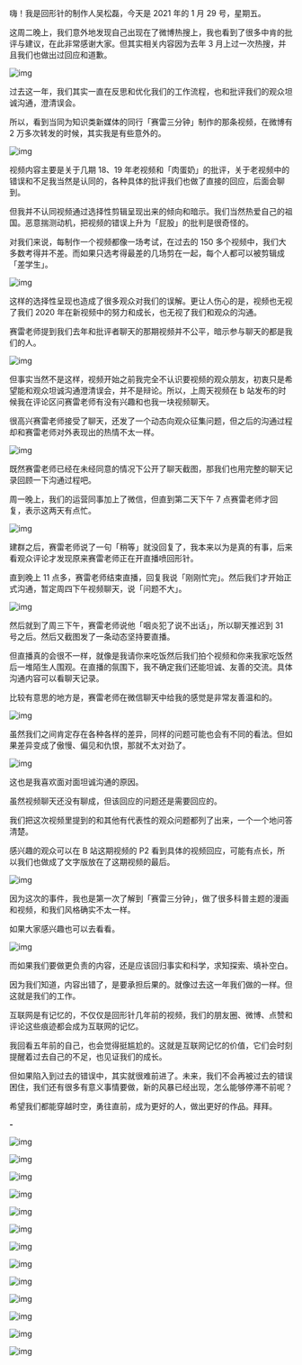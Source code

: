 嗨！我是回形针的制作人吴松磊，今天是 2021 年的 1 月 29 号，星期五。



这周二晚上，我们意外地发现自己出现在了微博热搜上，我也看到了很多中肯的批评与建议，在此非常感谢大家。但其实相关内容因为去年 3 月上过一次热搜，并且我们也做出过回应和道歉。



![img](https://cdn.jsdelivr.net/gh/just-prog/static/img/202108221428052.gif)



过去这一年，我们其实一直在反思和优化我们的工作流程，也和批评我们的观众坦诚沟通，澄清误会。



所以，看到当同为知识类新媒体的同行「赛雷三分钟」制作的那条视频，在微博有 2 万多次转发的时候，其实我是有些意外的。



![img](https://cdn.jsdelivr.net/gh/just-prog/static/img/202108221429344.gif)



视频内容主要是关于几期 18、19 年老视频和「肉蛋奶」的批评，关于老视频中的错误和不足我当然是认同的，各种具体的批评我们也做了直接的回应，后面会聊到。



但我并不认同视频通过选择性剪辑呈现出来的倾向和暗示。我们当然热爱自己的祖国。恶意揣测动机，把视频的错误上升为「屁股」的批判是很奇怪的。



对我们来说，每制作一个视频都像一场考试，在过去的 150 多个视频中，我们大多数考得并不差。而如果只选考得最差的几场剪在一起，每个人都可以被剪辑成「差学生」。



![img](https://cdn.jsdelivr.net/gh/just-prog/static/img/202108221428631.gif)



这样的选择性呈现也造成了很多观众对我们的误解。更让人伤心的是，视频也无视了我们 2020 年在新视频中的努力和成长，也无视了我们和观众的沟通。



赛雷老师提到我们去年和批评者聊天的那期视频并不公平，暗示参与聊天的都是我们的人。



![img](https://cdn.jsdelivr.net/gh/just-prog/static/img/202108221430475.gif)



但事实当然不是这样，视频开始之前我完全不认识要视频的观众朋友，初衷只是希望能和观众坦诚沟通澄清误会，并不是辩论。所以，上周天视频在 b 站发布的时候我在评论区问赛雷老师有没有兴趣和也我一块视频聊天。



很高兴赛雷老师接受了聊天，还发了一个动态向观众征集问题，但之后的沟通过程却和赛雷老师对外表现出的热情不太一样。



![img](https://cdn.jsdelivr.net/gh/just-prog/static/img/202108221430751.gif)



既然赛雷老师已经在未经同意的情况下公开了聊天截图，那我们也用完整的聊天记录回顾一下沟通过程吧。



周一晚上，我们的运营同事加上了微信，但直到第二天下午 7 点赛雷老师才回复，表示这两天有点忙。



![img](https://cdn.jsdelivr.net/gh/just-prog/static/img/202108221428326.gif)



建群之后，赛雷老师说了一句「稍等」就没回复了，我本来以为是真的有事，后来看观众评论才发现原来赛雷老师正在开直播喷回形针。



直到晚上 11 点多，赛雷老师结束直播，回复我说「刚刚忙完」。然后我们才开始正式沟通，暂定周四下午视频聊天，说「问题不大」。



![img](https://cdn.jsdelivr.net/gh/just-prog/static/img/202108221430954.gif)



然后就到了周三下午，赛雷老师说他「咽炎犯了说不出话」，所以聊天推迟到 31 号之后。然后又截图发了一条动态坚持要直播。



但直播真的会很不一样，就像是我请你来吃饭然后我们拍个视频和你来我家吃饭然后一堆陌生人围观。在直播的氛围下，我不确定我们还能坦诚、友善的交流。具体沟通内容可以看聊天记录。



比较有意思的地方是，赛雷老师在微信聊天中给我的感觉是非常友善温和的。



![img](https://cdn.jsdelivr.net/gh/just-prog/static/img/202108221428313.gif)



虽然我们之间肯定存在各种各样的差异，同样的问题可能也会有不同的看法。但如果差异变成了傲慢、偏见和仇恨，那就不太对劲了。





![img](https://cdn.jsdelivr.net/gh/just-prog/static/img/202108221430346.gif)



这也是我喜欢面对面坦诚沟通的原因。



虽然视频聊天还没有聊成，但该回应的问题还是需要回应的。



我们把这次视频里提到的和其他有代表性的观众问题都列了出来，一个一个地问答清楚。



感兴趣的观众可以在 B 站这期视频的 P2 看到具体的视频回应，可能有点长，所以我们也做成了文字版放在了这期视频的最后。



![img](https://cdn.jsdelivr.net/gh/just-prog/static/img/202108221429186.gif)



因为这次的事件，我也是第一次了解到「赛雷三分钟」，做了很多科普主题的漫画和视频，和我们风格确实不太一样。



如果大家感兴趣也可以去看看。



![img](https://cdn.jsdelivr.net/gh/just-prog/static/img/202108221431592.gif)



而如果我们要做更负责的内容，还是应该回归事实和科学，求知探索、填补空白。



因为我们知道，内容出错了，是要承担后果的。就像过去这一年我们做的一样。但这就是我们的工作。



互联网是有记忆的，不仅仅是回形针几年前的视频，我们的朋友圈、微博、点赞和评论这些痕迹都会成为互联网的记忆。



我回看五年前的自己，也会觉得挺尴尬的。这就是互联网记忆的价值，它们会时刻提醒着过去自己的不足，也见证我们的成长。



但如果陷入到过去的错误中，其实就很难前进了。未来，我们不会再被过去的错误困住，我们还有很多有意义事情要做，新的风暴已经出现，怎么能够停滞不前呢？



希望我们都能穿越时空，勇往直前，成为更好的人，做出更好的作品。拜拜。



**-**



![img](https://cdn.jsdelivr.net/gh/just-prog/static/img/202108221429460.png)



![img](https://cdn.jsdelivr.net/gh/just-prog/static/img/202108221429774.png)



![img](https://cdn.jsdelivr.net/gh/just-prog/static/img/202108221430616.png)



![img](https://cdn.jsdelivr.net/gh/just-prog/static/img/202108221429683.png)



![img](https://cdn.jsdelivr.net/gh/just-prog/static/img/202108221429793.png)



![img](https://cdn.jsdelivr.net/gh/just-prog/static/img/202108221429667.png)



![img](https://cdn.jsdelivr.net/gh/just-prog/static/img/202108221431960.png)



![img](https://cdn.jsdelivr.net/gh/just-prog/static/img/202108221429080.png)



![img](https://cdn.jsdelivr.net/gh/just-prog/static/img/202108221430143.png)



![img](https://cdn.jsdelivr.net/gh/just-prog/static/img/202108221429798.png)



![img](https://cdn.jsdelivr.net/gh/just-prog/static/img/202108221429511.png)



![img](https://cdn.jsdelivr.net/gh/just-prog/static/img/202108221429042.png)



![img](https://cdn.jsdelivr.net/gh/just-prog/static/img/202108221429542.png)